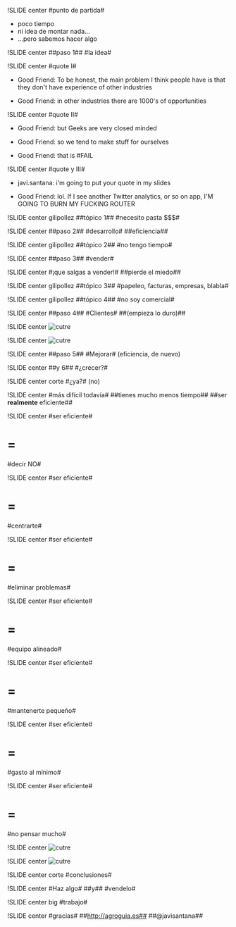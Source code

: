 !SLIDE center
#punto de partida#
 * poco tiempo
 * ni idea de montar nada...
 * ...pero sabemos hacer algo

!SLIDE center
##paso 1##
#la idea#

!SLIDE center 
#quote I#

 * Good Friend: To be honest, the main problem I think people have is that they don't have experience of other industries

 * Good Friend: in other industries there are 1000's of opportunities


!SLIDE center
#quote II#
 * Good Friend: but Geeks are very closed minded

 * Good Friend: so we tend to make stuff for ourselves

 * Good Friend: that is #FAIL

!SLIDE center
#quote y III#

 * javi.santana: i'm going to put your quote in my slides 

 * Good Friend: lol. If I see another Twitter analytics, or so on app, I'M GOING TO BURN MY FUCKING ROUTER

!SLIDE center gilipollez
##tópico 1##
#necesito pasta $$$#

!SLIDE center
##paso 2##
#desarrollo#
##eficiencia##

!SLIDE center gilipollez
##tópico 2##
#no tengo tiempo#

!SLIDE center
##paso 3##
#vender#

!SLIDE center
#¡que salgas a vender!#
##pierde el miedo##

!SLIDE center gilipollez
##tópico 3##
#papeleo, facturas, empresas, blabla#

!SLIDE center gilipollez
##tópico 4##
#no soy comercial#

!SLIDE center
##paso 4##
#Clientes#
##(empieza lo duro)##

!SLIDE center
![cutre](antes.jpg)

!SLIDE center
![cutre](despues.jpg)

!SLIDE center
##paso 5##
#Mejorar#
(eficiencia, de nuevo)

!SLIDE center
##y 6##
#¿crecer?#

!SLIDE center corte
#¿ya?#
(no)

!SLIDE center 
#más difícil todavía#
##tienes mucho menos tiempo##
##ser **realmente** eficiente##

!SLIDE center 
#ser eficiente#
# = #
#decir NO#

!SLIDE center 
#ser eficiente#
# = #
#centrarte#

!SLIDE center 
#ser eficiente#
# = #
#eliminar problemas#

!SLIDE center 
#ser eficiente#
# = #
#equipo alineado#

!SLIDE center 
#ser eficiente#
# = #
#mantenerte pequeño#

!SLIDE center 
#ser eficiente#
# = #
#gasto al mínimo#

!SLIDE center 
#ser eficiente#
# = #
#no pensar mucho#

!SLIDE center
![cutre](cutre1.jpg)

!SLIDE center
![cutre](cutre2.jpg)

!SLIDE center corte
#conclusiones#

!SLIDE center 
#Haz algo#
##y##
#vendelo#

!SLIDE center big
#trabajo#

!SLIDE center 
#gracias#
##http://agroguia.es##
##@javisantana##
